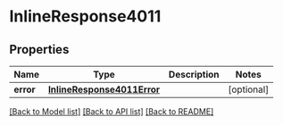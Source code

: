 # InlineResponse4011

## Properties
Name | Type | Description | Notes
------------ | ------------- | ------------- | -------------
**error** | [**InlineResponse4011Error**](InlineResponse4011Error.md) |  | [optional] 

[[Back to Model list]](../README.md#documentation-for-models) [[Back to API list]](../README.md#documentation-for-api-endpoints) [[Back to README]](../README.md)

